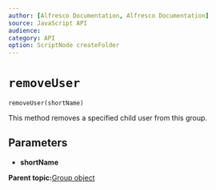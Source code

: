 ```yaml
---
author: [Alfresco Documentation, Alfresco Documentation]
source: JavaScript API
audience: 
category: API
option: ScriptNode createFolder
---
```


# `removeUser`

`removeUser(shortName)`

This method removes a specified child user from this group.

## Parameters

-   **shortName**

**Parent topic:**[Group object](../references/API-JS-Group.md)

